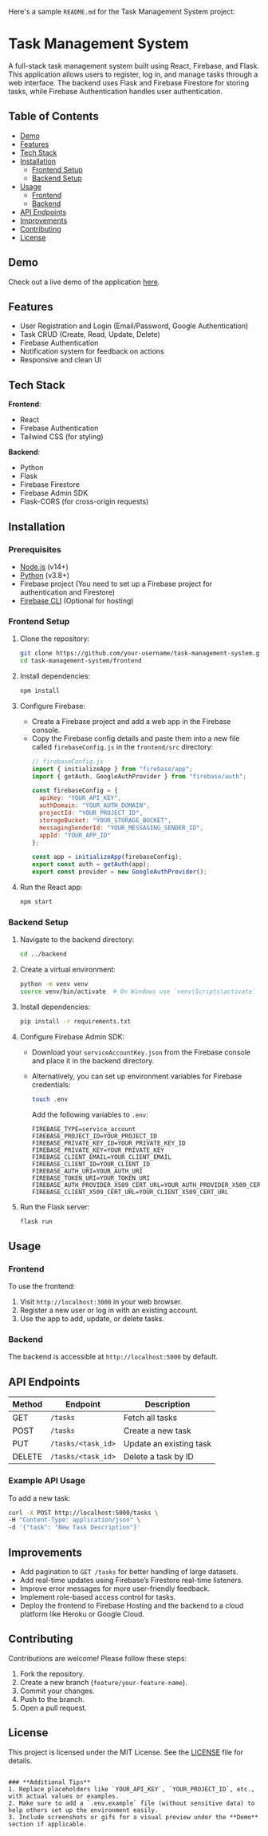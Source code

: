 Here's a sample `README.md` for the Task Management System project:


# Task Management System

A full-stack task management system built using React, Firebase, and Flask. This application allows users to register, log in, and manage tasks through a web interface. The backend uses Flask and Firebase Firestore for storing tasks, while Firebase Authentication handles user authentication.

## Table of Contents
- [Demo](#demo)
- [Features](#features)
- [Tech Stack](#tech-stack)
- [Installation](#installation)
  - [Frontend Setup](#frontend-setup)
  - [Backend Setup](#backend-setup)
- [Usage](#usage)
  - [Frontend](#frontend)
  - [Backend](#backend)
- [API Endpoints](#api-endpoints)
- [Improvements](#improvements)
- [Contributing](#contributing)
- [License](#license)

## Demo
Check out a live demo of the application [here](#).

## Features
- User Registration and Login (Email/Password, Google Authentication)
- Task CRUD (Create, Read, Update, Delete)
- Firebase Authentication
- Notification system for feedback on actions
- Responsive and clean UI

## Tech Stack
**Frontend**:
- React
- Firebase Authentication
- Tailwind CSS (for styling)

**Backend**:
- Python
- Flask
- Firebase Firestore
- Firebase Admin SDK
- Flask-CORS (for cross-origin requests)

## Installation

### Prerequisites
- [Node.js](https://nodejs.org/) (v14+)
- [Python](https://www.python.org/) (v3.8+)
- Firebase project (You need to set up a Firebase project for authentication and Firestore)
- [Firebase CLI](https://firebase.google.com/docs/cli) (Optional for hosting)

### Frontend Setup
1. Clone the repository:
   ```bash
   git clone https://github.com/your-username/task-management-system.git
   cd task-management-system/frontend
   

2. Install dependencies:
   ```bash
   npm install
   ```

3. Configure Firebase:
   - Create a Firebase project and add a web app in the Firebase console.
   - Copy the Firebase config details and paste them into a new file called `firebaseConfig.js` in the `frontend/src` directory:
     ```javascript
     // firebaseConfig.js
     import { initializeApp } from "firebase/app";
     import { getAuth, GoogleAuthProvider } from "firebase/auth";
     
     const firebaseConfig = {
       apiKey: "YOUR_API_KEY",
       authDomain: "YOUR_AUTH_DOMAIN",
       projectId: "YOUR_PROJECT_ID",
       storageBucket: "YOUR_STORAGE_BUCKET",
       messagingSenderId: "YOUR_MESSAGING_SENDER_ID",
       appId: "YOUR_APP_ID"
     };
     
     const app = initializeApp(firebaseConfig);
     export const auth = getAuth(app);
     export const provider = new GoogleAuthProvider();
     ```

4. Run the React app:
   ```bash
   npm start
   ```

### Backend Setup
1. Navigate to the backend directory:
   ```bash
   cd ../backend
   ```

2. Create a virtual environment:
   ```bash
   python -m venv venv
   source venv/bin/activate  # On Windows use `venv\Scripts\activate`
   ```

3. Install dependencies:
   ```bash
   pip install -r requirements.txt
   ```

4. Configure Firebase Admin SDK:
   - Download your `serviceAccountKey.json` from the Firebase console and place it in the backend directory.
   - Alternatively, you can set up environment variables for Firebase credentials:
     ```bash
     touch .env
     ```

     Add the following variables to `.env`:
     ```
     FIREBASE_TYPE=service_account
     FIREBASE_PROJECT_ID=YOUR_PROJECT_ID
     FIREBASE_PRIVATE_KEY_ID=YOUR_PRIVATE_KEY_ID
     FIREBASE_PRIVATE_KEY=YOUR_PRIVATE_KEY
     FIREBASE_CLIENT_EMAIL=YOUR_CLIENT_EMAIL
     FIREBASE_CLIENT_ID=YOUR_CLIENT_ID
     FIREBASE_AUTH_URI=YOUR_AUTH_URI
     FIREBASE_TOKEN_URI=YOUR_TOKEN_URI
     FIREBASE_AUTH_PROVIDER_X509_CERT_URL=YOUR_AUTH_PROVIDER_X509_CERT_URL
     FIREBASE_CLIENT_X509_CERT_URL=YOUR_CLIENT_X509_CERT_URL
     ```

5. Run the Flask server:
   ```bash
   flask run
   ```

## Usage

### Frontend
To use the frontend:
1. Visit `http://localhost:3000` in your web browser.
2. Register a new user or log in with an existing account.
3. Use the app to add, update, or delete tasks.

### Backend
The backend is accessible at `http://localhost:5000` by default.

## API Endpoints

| Method | Endpoint          | Description                        |
|--------|-------------------|------------------------------------|
| GET    | `/tasks`           | Fetch all tasks                    |
| POST   | `/tasks`           | Create a new task                  |
| PUT    | `/tasks/<task_id>` | Update an existing task             |
| DELETE | `/tasks/<task_id>` | Delete a task by ID                |

### Example API Usage

To add a new task:
```bash
curl -X POST http://localhost:5000/tasks \
-H "Content-Type: application/json" \
-d '{"task": "New Task Description"}'
```

## Improvements
- Add pagination to `GET /tasks` for better handling of large datasets.
- Add real-time updates using Firebase’s Firestore real-time listeners.
- Improve error messages for more user-friendly feedback.
- Implement role-based access control for tasks.
- Deploy the frontend to Firebase Hosting and the backend to a cloud platform like Heroku or Google Cloud.

## Contributing
Contributions are welcome! Please follow these steps:
1. Fork the repository.
2. Create a new branch (`feature/your-feature-name`).
3. Commit your changes.
4. Push to the branch.
5. Open a pull request.

## License
This project is licensed under the MIT License. See the [LICENSE](LICENSE) file for details.
```

### **Additional Tips**
1. Replace placeholders like `YOUR_API_KEY`, `YOUR_PROJECT_ID`, etc., with actual values or examples.
2. Make sure to add a `.env.example` file (without sensitive data) to help others set up the environment easily.
3. Include screenshots or gifs for a visual preview under the **Demo** section if applicable.